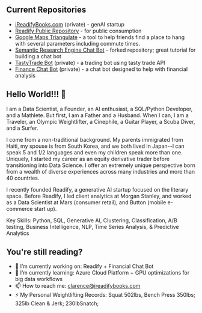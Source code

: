 ## Current Repositories
- [iReadifyBooks.com](https://github.com/readify/ireadifybooks) (private) - genAI startup
- [Readify Public Repository](https://github.com/clarencestephen/Readify) - for public consumption
- [Google Maps Triangulate](https://github.com/clarencestephen/googlemaps-triangulate) - a tool to help friends find a place to hang with several parameters including commute times.
- [Semantic Research Engine Chat Bot](https://github.com/clarencestephen/semantic_research_engine) - forked repository; great tutorial for building a chat bot
- [TastyTrade Bot](https://github.com/clarencestephen/tastytrade_bot) (private) - a trading bot using tasty trade API
- [Finance Chat Bot](https://github.com/clarencestephen/Finance-Chat-Bot) (private) - a chat bot designed to help with financial analysis
  
## Hello World!!! 👋
I am a Data Scientist, a Founder, an AI enthusiast, a SQL/Python Developer, and a Mathlete. But first, I am a Father and a Husband. When I can, I am a Traveler, an Olympic Weightlifter, a Cinephile, a Guitar Player, a Scuba Diver, and a Surfer.

I come from a non-traditional background. My parents immigrated from Haiti, my spouse is from South Korea, and we both lived in Japan--I can speak 5 and 1/2 languages and even my children speak more than one. Uniquely, I started my career as an equity derivative trader before transitioning into Data Science. I offer an extremely unique perspective born from a wealth of diverse experiences across many industries and more than 40 countries.

I recently founded Readify, a generative AI startup focused on the literary space. Before Readify, I led client analytics at Morgan Stanley, and worked as a Data Scientist at Mars (consumer retail), and Button (mobile e-commerce start up).

Key Skills: Python, SQL, Generative AI, Clustering, Classification, A/B testing, Business Intelligence, NLP, Time Series Analysis, & Predictive Analytics

## You're still reading?
- 🔭 I’m currently working on: Readify + Financial Chat Bot
- 🌱 I’m currently learning: Azure Cloud Platform + GPU optimizations for big data workflows
- 📫 How to reach me: clarence@ireadifybooks.com
- ⚡ My Personal Weightlifting Records: Squat 502lbs, Bench Press 350lbs; 325lb Clean & Jerk; 230lbSnatch;

